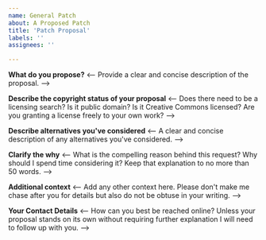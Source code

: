 ```yaml
---
name: General Patch
about: A Proposed Patch 
title: 'Patch Proposal'
labels: ''
assignees: ''

---
```


**What do you propose?**
<-- Provide a clear and concise description of the proposal. -->

**Describe the copyright status of your proposal**
<-- Does there need to be a licensing search?  Is it public domain?  Is it Creative Commons licensed?  Are you granting a license freely to your own work? -->

**Describe alternatives you've considered**
<-- A clear and concise description of any alternatives you've considered. -->

**Clarify the why**
<-- What is the compelling reason behind this request?  Why should I spend time considering it?  Keep that explanation to no more than 50 words. -->

**Additional context**
<-- Add any other context here.  Please don't make me chase after you for details but also do not be obtuse in your writing. -->

**Your Contact Details**
<-- How can you best be reached online? Unless your proposal stands on its own without requiring further explanation I will need to follow up with you. -->
